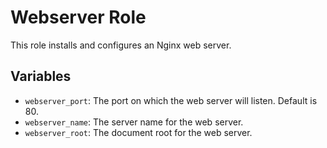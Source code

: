 # Webserver Role
This role installs and configures an Nginx web server.

## Variables
- `webserver_port`: The port on which the web server will listen. Default is 80.
- `webserver_name`: The server name for the web server.
- `webserver_root`: The document root for the web server.


